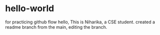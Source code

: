 # hello-world
for practicing github flow
hello, This is Niharika, a CSE student.
created a readme branch from the main, editing the branch.
